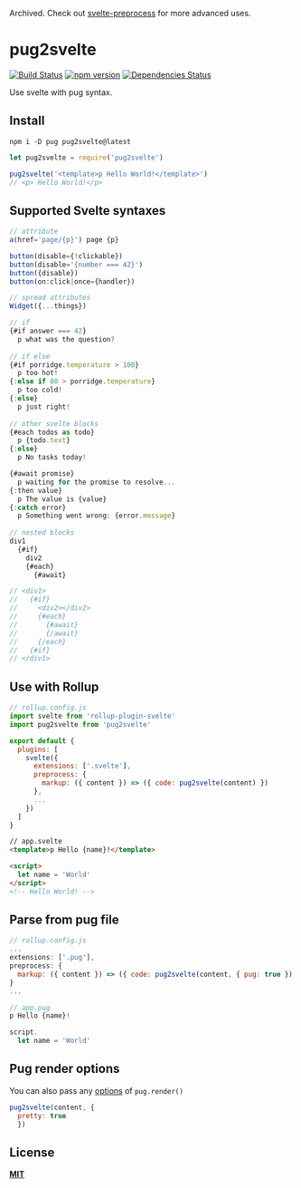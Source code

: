 Archived. Check out [svelte-preprocess](https://github.com/kaisermann/svelte-preprocess) for more advanced uses.

# pug2svelte
[![Build Status](https://travis-ci.org/pynnl/pug2svelte.svg?branch=master)](https://travis-ci.org/pynnl/pug2svelte)
[![npm version](https://badge.fury.io/js/pug2svelte.svg)](https://badge.fury.io/js/pug2svelte)
[![Dependencies Status](https://david-dm.org/pynnl/pug2svelte.svg)](https://github.com/pynnl/pug2svelte)

Use svelte with pug syntax.

## Install
```
npm i -D pug pug2svelte@latest
```
```javascript
let pug2svelte = require('pug2svelte')

pug2svelte('<template>p Hello World!</template>')
// <p> Hello World!</p>
```
## Supported Svelte syntaxes
```javascript
// attribute
a(href='page/{p}') page {p}

button(disable={!clickable})
button(disable='{number === 42}')
button({disable})
button(on:click|once={handler})

// spread attributes
Widget({...things})

// if
{#if answer === 42}
  p what was the question?
  
// if else
{#if porridge.temperature > 100}
  p too hot!
{:else if 80 > porridge.temperature}
  p too cold!
{:else}
  p just right!
  
// other svelte blocks
{#each todos as todo}
  p {todo.text}
{:else}
  p No tasks today!

{#await promise}
  p waiting for the promise to resolve...
{:then value}
  p The value is {value}
{:catch error}
  p Something went wrong: {error.message}
  
// nested blocks
div1
  {#if}
    div2
    {#each}
      {#await}

// <div1>
//   {#if}
//     <div2></div2>
//     {#each}
//       {#await}
//       {/await}
//     {/each}
//   {#if}
// </div1>
```

## Use with Rollup
```javascript
// rollup.config.js
import svelte from 'rollup-plugin-svelte'
import pug2svelte from 'pug2svelte'

export default {
  plugins: [
    svelte({
      extensions: ['.svelte'],
      preprocess: {
        markup: ({ content }) => ({ code: pug2svelte(content) })
      },
      ...
    })
  ]
}
```
```html
// app.svelte
<template>p Hello {name}!</template>

<script>
  let name = 'World'
</script>
<!-- Hello World! -->
```

## Parse from pug file
```javascript
// rollup.config.js
...
extensions: ['.pug'],
preprocess: {
  markup: ({ content }) => ({ code: pug2svelte(content, { pug: true }) })
}
...
```
```javascript
// app.pug
p Hello {name}!

script.
  let name = 'World'
```

## Pug render options
You can also pass any [options](https://pugjs.org/api/reference.html#options) of `pug.render()`
```javascript
pug2svelte(content, {
  pretty: true
  })
```

## License
[**MIT**](https://github.com/pynnl/pug2svelte/blob/master/LICENSE)
